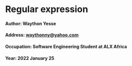 # Regular expression

#### Author: Waython Yesse
#### Address: waythonny@yahoo.com
#### Occupation: Software Engineering Student at ALX Africa
#### Year: 2022 January 25
